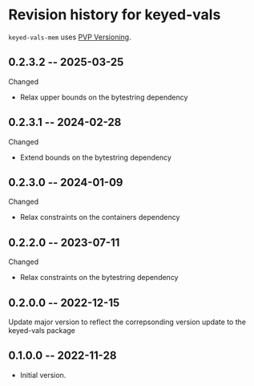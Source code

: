# Revision history for keyed-vals

`keyed-vals-mem` uses [PVP Versioning][1].

## 0.2.3.2 -- 2025-03-25

Changed

* Relax upper bounds on the bytestring dependency

## 0.2.3.1 -- 2024-02-28

Changed

* Extend bounds on the bytestring dependency

## 0.2.3.0 -- 2024-01-09

Changed

* Relax constraints on the containers dependency

## 0.2.2.0 -- 2023-07-11

Changed

* Relax constraints on the bytestring dependency

## 0.2.0.0 -- 2022-12-15

Update major version to reflect the correpsonding version update to the
keyed-vals package

## 0.1.0.0 -- 2022-11-28

* Initial version.

[1]: https://pvp.haskell.org
